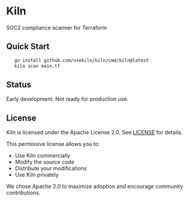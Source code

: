 # Kiln
   
   SOC2 compliance scanner for Terraform
   
   ## Quick Start
```bash
   go install github.com/usekiln/kiln/cmd/kiln@latest
   kiln scan main.tf
```
   
   ## Status
   
   Early development. Not ready for production use.

   ## License
   
   Kiln is licensed under the Apache License 2.0. See [LICENSE](LICENSE) for details.

   This permissive license allows you to:
   - Use Kiln commercially
   - Modify the source code
   - Distribute your modifications
   - Use Kiln privately

   We chose Apache 2.0 to maximize adoption and encourage community contributions.
